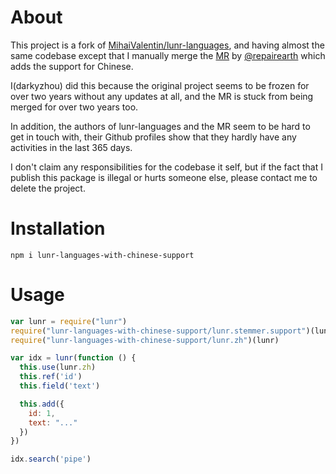 # About

This project is a fork of [MihaiValentin/lunr-languages](https://github.com/MihaiValentin/lunr-languages), and having almost the same codebase except that I manually merge the [MR](https://github.com/MihaiValentin/lunr-languages/pull/53) by [@repairearth](https://github.com/MihaiValentin/lunr-languages/issues?q=is%3Apr+is%3Aopen+author%3Arepairearth) which adds the support for Chinese.

I(darkyzhou) did this because the original project seems to be frozen for over two years without any updates at all, and the MR is stuck from being merged for over two years too. 

In addition, the authors of lunr-languages and the MR seem to be hard to get in touch with, their Github profiles show that they hardly have any activities in the last 365 days.

I don't claim any responsibilities for the codebase it self, but if the fact that I publish this package is illegal or hurts someone else, please contact me to delete the project.

# Installation

```
npm i lunr-languages-with-chinese-support
```

# Usage

```js
var lunr = require("lunr")
require("lunr-languages-with-chinese-support/lunr.stemmer.support")(lunr)
require("lunr-languages-with-chinese-support/lunr.zh")(lunr)

var idx = lunr(function () {
  this.use(lunr.zh)
  this.ref('id')
  this.field('text')

  this.add({
    id: 1,
    text: "..."
  })
})

idx.search('pipe')
```
